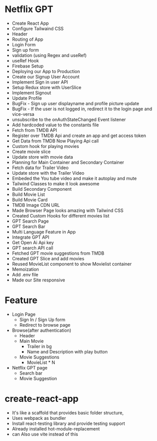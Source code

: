 # Netflix GPT

- Create React App
- Configure Tailwaind CSS
- Header
- Routing of App
- Login Form
- Sign up form
- validation (using Regex and useRef)
- useRef Hook
- Firebase Setup
- Deploying our App to Production
- Create our Signup User Account
- Implement Sign in user API
- Setup Redux store with UserSlice
- Implement Signout
- Update Profile
- BugFix - Sign up user displayname and profile picture update
- BugFix - If the user is not logged in, redirect it to the login page and vice-versa
- unsubscribe to the onAuthStateChanged Event listener
- Add hardcoded value to the constants file
- Fetch from TMDB API
- Register over TMDB Api and create an app and get access token
- Get Data from TMDB Now Playing Api call
- Custom hook for playing movies
- Create movie slice
- Update store with movie data
- Planning for Main Container and Secondary Container
- Fetch data for Trailer Video
- Update store with the Trailer Video
- Embeded the You tube video and make it autoplay and mute
- Tailwind Classes to make it look awesome
- Build Secondary Component
- Build Movie List
- Build Movie Card
- TMDB Image CDN URL
- Made Browser Page looks amazing with Tailwind CSS
- Created Custom Hooks for different movies list
- GPT Search Page
- GPT Search Bar
- Multi Language Feature in App
- Integrate GPT API
- Get Open Ai Api key
- GPT search API call
- Fetched GPT movie suggestions from TMDB
- Created GPT Slice and add movies
- Reused MovieList component to show Movielist container
- Memoization
- Add .env file
- Made our Site responsive

# Feature

- Login Page
  - Sign In / Sign Up form
  - Redirect to browse page
- Browse(after authentication)
  - Header
  - Main Movie
    - Trailer in bg
    - Name and Description with play button
  - Movie Suggestions
    - MovieList \* N
- Netflix GPT page
  - Search bar
  - Movie Suggestion

# create-react-app

- It's like a scaffold that provides basic folder structure,
- Uses webpack as bundler
- Install react-testing library and provide testing support
- Already installed hot-module-replacement
- can Also use vite instead of this
